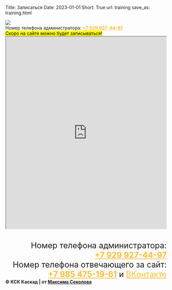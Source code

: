 Title: Записаться
Date: 2023-01-01
Short: True
url: training
save_as: training.html

<div class="emblem_mini">
          <a href="/"><img src="/theme/images/emblemob.png"></a>

<!-- <div class='admin'>
	<img class='adminphoto' src=/theme/images/Adm.jpg>
</div> -->
<div class='title2'>Номер телефона администратора: <a href="tel:+79299274497" style='color: #FFBC39;'><b>+7 929 927-44-97</b></a></div>

<!-- <h1 class='Nashi_horse'>Форма записи на занятия:<h1>

<div class='Formglav'>
	<script class='form' src="https://yastatic.net/s3/frontend/forms/_/embed.js"></script><iframe src="https://forms.yandex.ru/u/6439888690fa7b0f549ed4c2/?iframe=1" frameborder="0" name="ya-form-6439888690fa7b0f549ed4c2" width="650"></iframe>
</div> -->
<div><mark>Скоро на сайте можно будет записываться!</mark></div>

<div style="position:relative;overflow:hidden;"><a href="https://yandex.ru/maps/org/kaskad/68418847346/?utm_medium=mapframe&utm_source=maps" style="color:#eee;font-size:12px;position:absolute;top:0px;">Каскад</a><a href="https://yandex.ru/maps/1/moscow-and-moscow-oblast/category/horse_riding/184107287/?utm_medium=mapframe&utm_source=maps" style="color:#eee;font-size:12px;position:absolute;top:14px;">Конный клуб в Москве и Московской области</a><iframe src="https://yandex.ru/map-widget/v1/?ll=38.191808%2C55.548598&mode=search&oid=68418847346&ol=biz&z=17.01" width="100%" height="600" frameborder="1" allowfullscreen="true" style="position:relative;"></iframe></div>

<div class="footer2" style='margin-top: 35px;'>
     <div class='titlef' style='text-align: right; font-size: 25px;'>Номер телефона администратора: <br><a href="tel:+79299274497" style='color: #FFBC39;'><b>+7 929 927-44-97</b></a></div>
     <div class='titlef' style='text-align: right; font-size: 25px;'>Номер телефона отвечающего за сайт: <br><a href="tel:+79854751961" style='color: #FFBC39;'><b>+7 985 475-19-61</b></a> и <a href="https://vk.com/maxim_lyubertsy" style='color: #FFBC39;'>ВКонтакте</a></div>
     <div class="contein3"><b>© КСК Каскад | от <a href='https://vk.com/maxim_lyubertsy'>Максима Соколова</a></b></div>
</div>